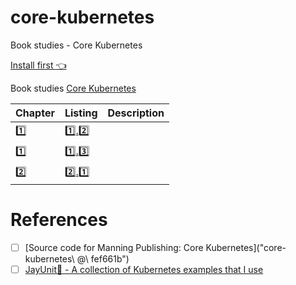 # core-kubernetes

Book studies - Core Kubernetes

[Install first :point_left:](install)

Book studies [Core Kubernetes](https://www.manning.com/books/core-kubernetes)

| Chapter | Listing | Description |
|---------|---------|-------------|
| [:one:](chapter-1)   |[:one:.:two:](chapter-1/listing-1.2) | |
| [:one:](chapter-1)   | [:one:.:three:](chapter-1/listing-1.3) | |
| [:two:](chapter-2)   | [:two:.:one:](chapter-2/listing-2.1) | |

# References

- [ ] [Source code for Manning Publishing: Core Kubernetes]("core-kubernetes\ \@\ fef661b")
- [ ] [JayUnit:100: - A collection of Kubernetes examples that I use ](https://github.com/jayunit100/k8sprototypes)
